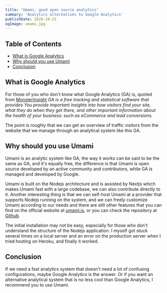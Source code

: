 ```yaml
---
title: 'Umami: good open source analytics'
summary: 'Analytics alternatives to Google Analytics'
publishDate: 2020-10-23
ogImage: umami.jpg
---
```


## Table of Contents

- [What is Google Analytics](#what-is-google-analytics)
- [Why should you use Umami](#why-should-you-use-umami)
- [Conclusion](#conclusion)

## What is Google Analytics

For those of you who don't know what Google Analytics (GA) is, quoted from [MonsterInsight](https://www.monsterinsights.com/docs/what-is-google-analytics/) _GA is a free tracking and statistical software that provides You provide important insights into how visitors find your site, what they do when they get there, and other important information about the health of your business: such as eCommerce and lead conversions._

The point is roughly that we can get an overview of traffic visitors from the website that we manage through an analytical system like this GA.

## Why should you use Umami

Umami is an analytic system like GA, the way it works can be said to be the same as GA, and it's equally free, the difference is that Umami is open source developed by an active community and contributors, while GA is managed and developed by Google.

Umami is built on the Nodejs architecture and is assisted by Nextjs which makes Umami fast with a large codebase, we can also contribute directly to it. Another interesting thing is that we can self-host Umami at a provider that supports Nodejs running on the system, and we can freely customize Umami according to our needs and there are still other features that you can find on the official website at [umami.is](https://umami.is/?ref=kawari.space), or you can check the repository at [Github](https://github.com/mikecao/umami?ref=kawari.space).

The initial installation may not be easy, especially for those who don't understand the structure of the Nodejs application. I myself got stuck several times on a local server and an error on the production server when I tried hosting on Heroku, and finally it worked.

## Conclusion

If we need a fast analytics system that doesn't need a lot of confusing configurations, maybe Google Analytics is the answer. Or if you want an alternative analytical system that is no less cool than Google Analytics, I recommend you to use Umami.
